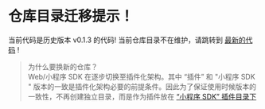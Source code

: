 # 仓库目录迁移提示！
当前代码是历史版本 v0.1.3 的代码! 当前仓库目录不在维护，请跳转到  [最新的代码](https://github.com/sensorsdata/sa-sdk-javascript/tree/master/dist/web/plugin/abtesting-sdk-web) !

> 为什么要换新的仓库？  
Web/小程序 SDK 在逐步切换至插件化架构。其中 “插件” 和 "小程序 SDK " 版本的一致是插件化架构必要的前提条件。因此为了保证使用时候版本的一致性，不再创建独立目录，而是作为插件放在 [“小程序 SDK” 插件目录下](https://github.com/sensorsdata/sa-sdk-javascript/tree/master/dist/web/plugin/abtesting-sdk-web)  

